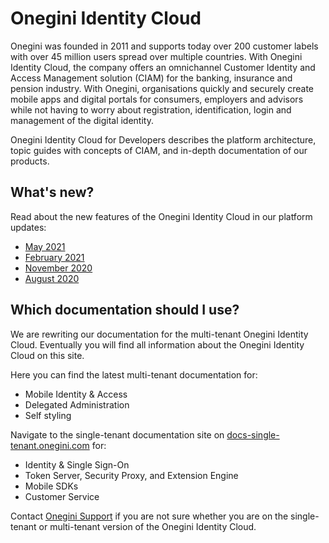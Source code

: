 # Onegini Identity Cloud

Onegini was founded in 2011 and supports today over 200 customer labels with over 45 million users spread over multiple countries. With Onegini Identity Cloud,
the company offers an omnichannel Customer Identity and Access Management solution (CIAM) for the banking, insurance and pension industry. With Onegini,
organisations quickly and securely create mobile apps and digital portals for consumers, employers and advisors while not having to worry about registration,
identification, login and management of the digital identity.

Onegini Identity Cloud for Developers describes the platform architecture, topic guides with concepts of CIAM, and in-depth documentation of our products.

## What's new?

Read about the new features of the Onegini Identity Cloud in our platform updates:

* [May 2021](https://blog.onegini.com/onegini-identity-cloud-platform-update-may-2021-0)
* [February 2021](https://blog.onegini.com/onegini-identity-cloud-platform-update-february-2021)
* [November 2020](https://blog.onegini.com/onegini-identity-cloud-platform-update-november-2020)
* [August 2020](https://blog.onegini.com/onegini-identity-cloud-platform-update-august-2020)

## Which documentation should I use?

We are rewriting our documentation for the multi-tenant Onegini Identity Cloud. Eventually you will find all information about the Onegini Identity Cloud on 
this site.

Here you can find the latest multi-tenant documentation for:

* Mobile Identity & Access
* Delegated Administration
* Self styling

Navigate to the single-tenant documentation site on [docs-single-tenant.onegini.com](https://docs-single-tenant.onegini.com/) for:

* Identity & Single Sign-On
* Token Server, Security Proxy, and Extension Engine
* Mobile SDKs
* Customer Service

Contact [Onegini Support](https://support.onegini.com/) if you are not sure whether you are on the single-tenant or multi-tenant version of the Onegini Identity
Cloud.
